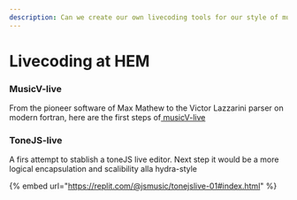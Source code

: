 ```yaml
---
description: Can we create our own livecoding tools for our style of music?
---
```


# Livecoding at HEM

### &#x20;MusicV-live

From the pioneer software of Max Mathew to the Victor Lazzarini parser on modern fortran, here are the first steps of[ musicV-live](https://wa.zztt.org/m5)

### ToneJS-live

A firs attempt to stablish a toneJS live editor. Next step it would be a more logical encapsulation and scalibility alla hydra-style

{% embed url="https://replit.com/@jsmusic/tonejslive-01#index.html" %}

